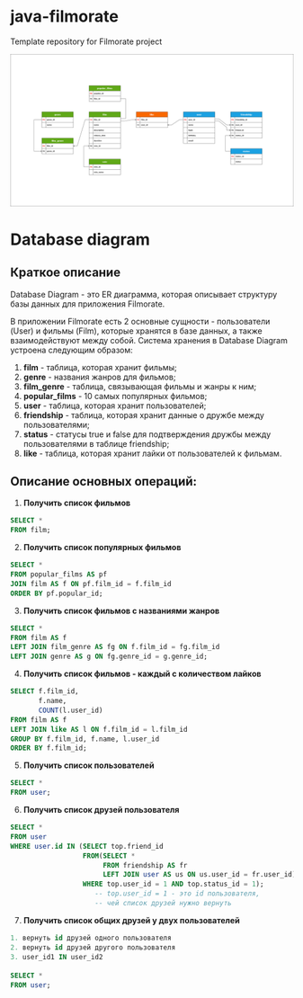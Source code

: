 # java-filmorate
Template repository for Filmorate project  
  
  
![Image database diagram](https://github.com/SergeiBrin/java-filmorate/blob/controllers-films-users/Diagram%20Filmorate.png)

# Database diagram  
## Краткое описание
Database Diagram - это ER диаграмма, которая описывает структуру базы данных для приложения Filmorate. 

  В приложении Filmorate есть 2 основные сущности - пользователи (User) и фильмы (Film), которые хранятся в базе данных, а также взаимодействуют между собой. Система хранения в Database Diagram устроена следующим образом:
1. **film** - таблица, которая хранит фильмы;
2. **genre** - названия жанров для фильмов;
3. **film_genre** - таблица, связывающая фильмы и жанры к ним; 
4. **popular_films** - 10 самых популярных фильмов;
5. **user** - таблица, которая хранит пользователей;
6. **friendship** - таблица, которая хранит данные о дружбе между пользователями;
7. **status** - статусы true и false для подтверждения дружбы между пользователями в таблице friendship;
8. **like** - таблица, которая хранит лайки от пользователей к фильмам.
  
## Описание основных операций:
1. **Получить список фильмов**
```sql 
SELECT *
FROM film;
```
2. **Получить список популярных фильмов**
```sql
SELECT *
FROM popular_films AS pf
JOIN film AS f ON pf.film_id = f.film_id
ORDER BY pf.popular_id;
```
3. **Получить список фильмов с названиями жанров**
```sql
SELECT *
FROM film AS f
LEFT JOIN film_genre AS fg ON f.film_id = fg.film_id
LEFT JOIN genre AS g ON fg.genre_id = g.genre_id;
```
4. **Получить список фильмов - каждый с количеством лайков**
```sql 
SELECT f.film_id, 
       f.name,
       COUNT(l.user_id)
FROM film AS f
LEFT JOIN like AS l ON f.film_id = l.film_id
GROUP BY f.film_id, f.name, l.user_id
ORDER BY f.film_id;
```  
5. **Получить список пользователей**
```sql 
SELECT *
FROM user;
```
6. **Получить список друзей пользователя**
```sql 
SELECT *
FROM user
WHERE user.id IN (SELECT top.friend_id
                  FROM(SELECT *
                       FROM friendship AS fr
                       LEFT JOIN user AS us ON us.user_id = fr.user_id) AS top
                  WHERE top.user_id = 1 AND top.status_id = 1); 
                     -- top.user_id = 1 - это id пользователя, 
                     -- чей список друзей нужно вернуть
```
7. **Получить список общих друзей у двух пользователей**
```sql 
1. вернуть id друзей одного пользователя
2. вернуть id друзей другого пользователя
3. user_id1 IN user_id2

SELECT *
FROM user;
``` 
